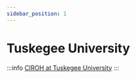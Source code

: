 ```yaml
---
sidebar_position: 1
---
```


# Tuskegee University

:::info
<a href="https://www.tuskegee.edu">CIROH at Tuskegee University</a>
:::

